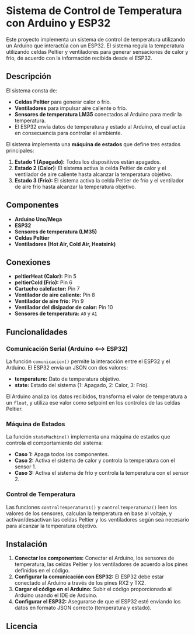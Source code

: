 # Sistema de Control de Temperatura con Arduino y ESP32

Este proyecto implementa un sistema de control de temperatura utilizando un Arduino que interactúa con un ESP32. El sistema regula la temperatura utilizando celdas Peltier y ventiladores para generar sensaciones de calor y frío, de acuerdo con la información recibida desde el ESP32. 

## Descripción

El sistema consta de:
- **Celdas Peltier** para generar calor o frío.
- **Ventiladores** para impulsar aire caliente o frío.
- **Sensores de temperatura LM35** conectados al Arduino para medir la temperatura.
- El ESP32 envía datos de temperatura y estado al Arduino, el cual actúa en consecuencia para controlar el ambiente.

El sistema implementa una **máquina de estados** que define tres estados principales:
1. **Estado 1 (Apagado):** Todos los dispositivos están apagados.
2. **Estado 2 (Calor):** El sistema activa la celda Peltier de calor y el ventilador de aire caliente hasta alcanzar la temperatura objetivo.
3. **Estado 3 (Frío):** El sistema activa la celda Peltier de frío y el ventilador de aire frío hasta alcanzar la temperatura objetivo.

## Componentes

- **Arduino Uno/Mega**
- **ESP32**
- **Sensores de temperatura (LM35)**
- **Celdas Peltier**
- **Ventiladores (Hot Air, Cold Air, Heatsink)**

## Conexiones

- **peltierHeat (Calor):** Pin 5
- **peltierCold (Frío):** Pin 6
- **Cartucho calefactor:** Pin 7
- **Ventilador de aire caliente:** Pin 8
- **Ventilador de aire frío:** Pin 9
- **Ventilador del disipador de calor:** Pin 10
- **Sensores de temperatura:** `A0` y `A1`

## Funcionalidades

### Comunicación Serial (Arduino <--> ESP32)

La función `comunicacion()` permite la interacción entre el ESP32 y el Arduino. El ESP32 envía un JSON con dos valores:
- **temperature:** Dato de temperatura objetivo.
- **state:** Estado del sistema (1: Apagado, 2: Calor, 3: Frío).

El Arduino analiza los datos recibidos, transforma el valor de temperatura a un `float`, y utiliza ese valor como setpoint en los controles de las celdas Peltier.

### Máquina de Estados

La función `stateMachine()` implementa una máquina de estados que controla el comportamiento del sistema:
- **Caso 1:** Apaga todos los componentes.
- **Caso 2:** Activa el sistema de calor y controla la temperatura con el sensor 1.
- **Caso 3:** Activa el sistema de frío y controla la temperatura con el sensor 2.

### Control de Temperatura

Las funciones `controlTemperatura1()` y `controlTemperatura2()` leen los valores de los sensores, calculan la temperatura en base al voltaje, y activan/desactivan las celdas Peltier y los ventiladores según sea necesario para alcanzar la temperatura objetivo.

## Instalación

1. **Conectar los componentes:** Conectar el Arduino, los sensores de temperatura, las celdas Peltier y los ventiladores de acuerdo a los pines definidos en el código.
2. **Configurar la comunicación con ESP32:** El ESP32 debe estar conectado al Arduino a través de los pines RX2 y TX2.
3. **Cargar el código en el Arduino:** Subir el código proporcionado al Arduino usando el IDE de Arduino.
4. **Configurar el ESP32:** Asegurarse de que el ESP32 esté enviando los datos en formato JSON correcto (temperatura y estado).

## Licencia
